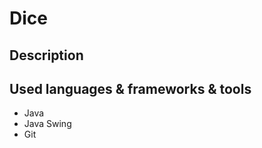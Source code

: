 <h1>Dice</h1>
<h2>Description</h2>
<p></p>
<h2>Used languages & frameworks & tools</h2>
<ul>
  <li>Java</li>
  <li>Java Swing</li>
  <li>Git</li>
</ul>
